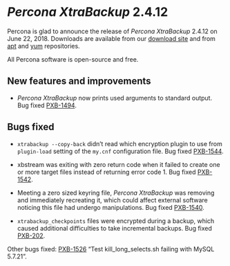 # *Percona XtraBackup* 2.4.12

Percona is glad to announce the release of *Percona XtraBackup* 2.4.12 on
June 22, 2018. Downloads are available from our [download site](http://www.percona.com/downloads/XtraBackup/Percona-XtraBackup-2.4.12/) and
from [apt](../../installation/apt_repo.md#apt-repo) and [yum](../../installation/yum_repo.md#yum-repo) repositories.

All Percona software is open-source and free.

## New features and improvements

* *Percona XtraBackup* now prints used arguments to standard output. Bug
fixed [PXB-1494](https://jira.percona.com/browse/PXB-1494).

## Bugs fixed

* `xtrabackup --copy-back` didn’t read which encryption plugin to use from
`plugin-load` setting of the `my.cnf` configuration file. Bug fixed
[PXB-1544](https://jira.percona.com/browse/PXB-1544).

* xbstream was exiting with zero return code when it failed to create one or
more target files instead of returning error code 1. Bug fixed
[PXB-1542](https://jira.percona.com/browse/PXB-1542).

* Meeting a zero sized keyring file, *Percona XtraBackup* was removing and
immediately recreating it, which could affect external software noticing this
file had undergo manipulations. Bug fixed  [PXB-1540](https://jira.percona.com/browse/PXB-1540).

* `xtrabackup_checkpoints` files were encrypted during a backup, which caused
additional difficulties to take incremental backups. Bug fixed
[PXB-202](https://jira.percona.com/browse/PXB-202).

Other bugs fixed: [PXB-1526](https://jira.percona.com/browse/PXB-1526) “Test kill_long_selects.sh failing with
MySQL 5.7.21”.
